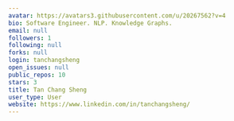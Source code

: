 ```yaml
---
avatar: https://avatars3.githubusercontent.com/u/20267562?v=4
bio: Software Engineer. NLP. Knowledge Graphs.
email: null
followers: 1
following: null
forks: null
login: tanchangsheng
open_issues: null
public_repos: 10
stars: 3
title: Tan Chang Sheng
user_type: User
website: https://www.linkedin.com/in/tanchangsheng/
---
```

